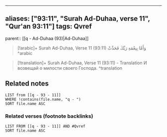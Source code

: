 
---
aliases: ["93:11", "Surah Ad-Duhaa, verse 11", "Qur'an 93:11"]
tags: Qvref
---

parent:: [[q - Ad-Duhaa (93)|Ad-Duhaa]]

> [!arabic]+ Surah Ad-Duhaa, Verse 11 (93:11)
> <span class="quran-arabic">وَأَمَّا بِنِعْمَةِ رَبِّكَ فَحَدِّثْ</span>
^arabic

> [!translation]+ Surah Ad-Duhaa, Verse 11 (93:11) - Translation
> И возвещай о милости своего Господа.
^translation



## Related notes
```dataview
LIST from [[q - 93 - 11]]
WHERE !contains(file.name, "q - ")
SORT file.name ASC
```

### Related verses (footnote backlinks)
```dataview
LIST FROM [[q - 93 - 11]] AND #Qvref
SORT file.name ASC
```

